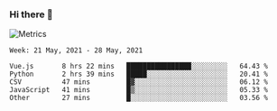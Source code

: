 ### Hi there 👋

![Metrics](https://github.com/radoapx/radoapx/blob/main/github-metrics.svg)

<!--START_SECTION:waka-->
```text
Week: 21 May, 2021 - 28 May, 2021

Vue.js       8 hrs 22 mins   ████████████████░░░░░░░░░   64.43 % 
Python       2 hrs 39 mins   █████░░░░░░░░░░░░░░░░░░░░   20.41 % 
CSV          47 mins         █▓░░░░░░░░░░░░░░░░░░░░░░░   06.12 % 
JavaScript   41 mins         █▒░░░░░░░░░░░░░░░░░░░░░░░   05.33 % 
Other        27 mins         █░░░░░░░░░░░░░░░░░░░░░░░░   03.56 % 
```
<!--END_SECTION:waka-->

<!--
**radoapx/radoapx** is a ✨ _special_ ✨ repository because its `README.md` (this file) appears on your GitHub profile.

Here are some ideas to get you started:

- 🔭 I’m currently working on ...
- 🌱 I’m currently learning ...
- 👯 I’m looking to collaborate on ...
- 🤔 I’m looking for help with ...
- 💬 Ask me about ...
- 📫 How to reach me: ...
- 😄 Pronouns: ...
- ⚡ Fun fact: ...
-->
